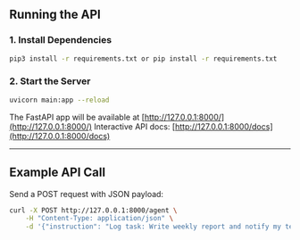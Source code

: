 ## Running the API

### 1. Install Dependencies

```bash
pip3 install -r requirements.txt or pip install -r requirements.txt
```

### 2. Start the Server

```bash
uvicorn main:app --reload
```

The FastAPI app will be available at [http://127.0.0.1:8000/](http://127.0.0.1:8000/)
Interactive API docs: [http://127.0.0.1:8000/docs](http://127.0.0.1:8000/docs)

---

## Example API Call

Send a POST request with JSON payload:

```bash
curl -X POST http://127.0.0.1:8000/agent \
    -H "Content-Type: application/json" \
    -d '{"instruction": "Log task: Write weekly report and notify my team."}'
```